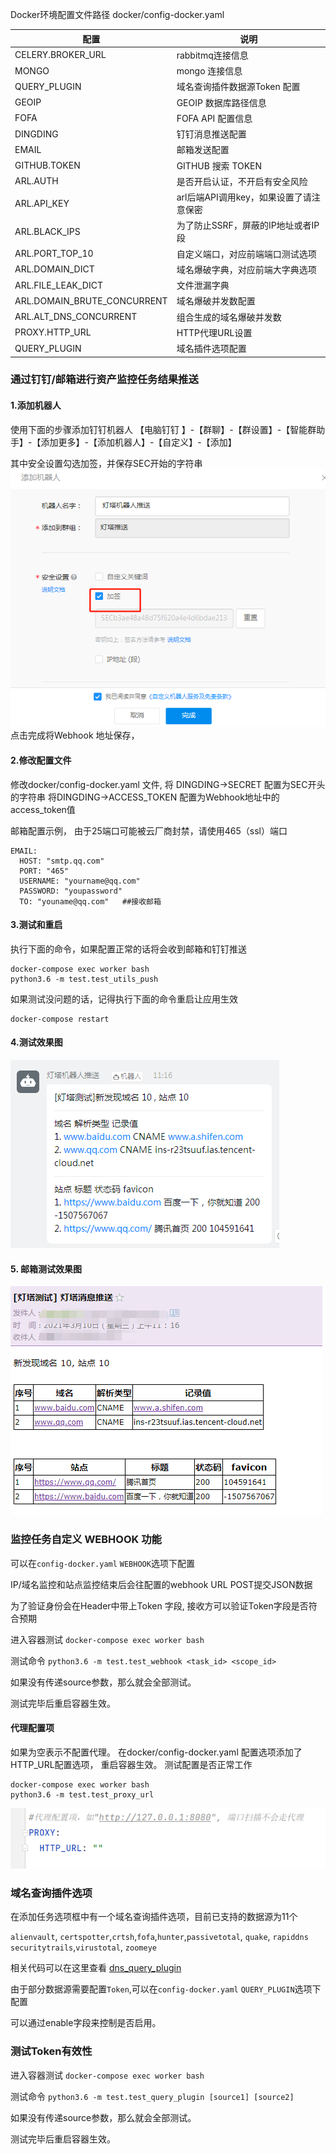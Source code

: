 Docker环境配置文件路径 docker/config-docker.yaml


| 配置 | 说明 |
| --- | --- |
| CELERY.BROKER_URL | rabbitmq连接信息 |
| MONGO | mongo 连接信息 |
| QUERY_PLUGIN | 域名查询插件数据源Token 配置 |
| GEOIP | GEOIP 数据库路径信息 |
| FOFA | FOFA API 配置信息 |
| DINGDING | 钉钉消息推送配置 |
| EMAIL | 邮箱发送配置 |
| GITHUB.TOKEN | GITHUB 搜索 TOKEN |
| ARL.AUTH | 是否开启认证，不开启有安全风险 |
| ARL.API_KEY | arl后端API调用key，如果设置了请注意保密 |
| ARL.BLACK_IPS | 为了防止SSRF，屏蔽的IP地址或者IP段 |
| ARL.PORT\_TOP\_10 | 自定义端口，对应前端端口测试选项 |
| ARL.DOMAIN_DICT | 域名爆破字典，对应前端大字典选项 |
| ARL.FILE\_LEAK\_DICT | 文件泄漏字典 |
| ARL.DOMAIN\_BRUTE\_CONCURRENT | 域名爆破并发数配置 |
| ARL.ALT\_DNS\_CONCURRENT | 组合生成的域名爆破并发数 |
| PROXY.HTTP_URL | HTTP代理URL设置 |
| QUERY_PLUGIN | 域名插件选项配置 |


### 通过钉钉/邮箱进行资产监控任务结果推送
#### 1.添加机器人
使用下面的步骤添加钉钉机器人 【电脑钉钉 】-【群聊】-【群设置】-【智能群助手】-【添加更多】-【添加机器人】-【自定义】-【添加】

其中安全设置勾选加签，并保存SEC开始的字符串
![](images/20221025190738451_1990.png)
点击完成将Webhook 地址保存，

#### 2.修改配置文件
修改docker/config-docker.yaml 文件, 将 DINGDING->SECRET 配置为SEC开头的字符串 将DINGDING->ACCESS_TOKEN 配置为Webhook地址中的access_token值

邮箱配置示例， 由于25端口可能被云厂商封禁，请使用465（ssl）端口
```
EMAIL:
  HOST: "smtp.qq.com"
  PORT: "465"
  USERNAME: "yourname@qq.com"
  PASSWORD: "youpassword"
  TO: "youname@qq.com"   ##接收邮箱
```

#### 3.测试和重启
执行下面的命令，如果配置正常的话将会收到邮箱和钉钉推送

```
docker-compose exec worker bash
python3.6 -m test.test_utils_push
```

如果测试没问题的话，记得执行下面的命令重启让应用生效
```
docker-compose restart
```

#### 4.测试效果图
![](images/20221025191021627_5147.png)

#### 5. 邮箱测试效果图
![](images/20221025191043820_7471.png)

### 监控任务自定义 WEBHOOK 功能
可以在`config-docker.yaml` `WEBHOOK`选项下配置

IP/域名监控和站点监控结束后会往配置的webhook URL POST提交JSON数据

为了验证身份会在Header中带上Token 字段, 接收方可以验证Token字段是否符合预期

进入容器测试 `docker-compose exec worker bash`

测试命令 `python3.6 -m test.test_webhook <task_id> <scope_id>`

如果没有传递source参数，那么就会全部测试。

测试完毕后重启容器生效。


#### 代理配置项
如果为空表示不配置代理。 在docker/config-docker.yaml 配置选项添加了HTTP_URL配置选项， 重启容器生效。 测试配置是否正常工作
```
docker-compose exec worker bash
python3.6 -m test.test_proxy_url
```
![](images/20221025194401925_12834.png)

### 域名查询插件选项
在添加任务选项框中有一个域名查询插件选项，目前已支持的数据源为11个 

`alienvault`, `certspotter`,`crtsh`,`fofa`,`hunter`,`passivetotal`,
`quake`, `rapiddns` `securitytrails`,`virustotal`, `zoomeye`

相关代码可以在这里查看 [dns_query_plugin](https://github.com/TophantTechnology/ARL/tree/master/app/services/dns_query_plugin)

由于部分数据源需要配置`Token`,可以在`config-docker.yaml` `QUERY_PLUGIN`选项下配置

可以通过enable字段来控制是否启用。

### 测试Token有效性

进入容器测试 `docker-compose exec worker bash`

测试命令  `python3.6 -m test.test_query_plugin [source1] [source2]`

如果没有传递source参数，那么就会全部测试。

测试完毕后重启容器生效。
